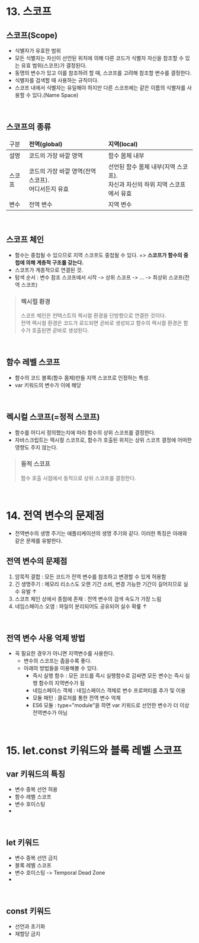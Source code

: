 # 13. 스코프

## 스코프(Scope)
- 식별자가 유효한 범위
- 모든 식별자는 자신이 선언된 위치에 의해 다른 코드가 식별자 자신을 참조할 수 있는 유효 범위(스코프)가 결정된다.
- 동명의 변수가 있고 이를 참조하려 할 때, 스코프를 고려해 참조할 변수를 결정한다.
- 식별자를 검색할 때 사용하는 규칙이다.
- 스코프 내에서 식별자는 유일해야 하지만 다른 스코프에는 같은 이름의 식별자를 사용할 수 있다.(Name Space)

<br>

## 스코프의 종류
<table>
        <thead>
            <tr>
                <td>구분</td>
              <td><b>전역(global)</b></td>
              <td><b>지역(local)</b></td>
            </tr>
        </thead>
        <tbody>
            <tr>
                <td>설명</td>
                <td>코드의 가장 바깥 영역</td>
                <td>함수 몸체 내부</td>
            </tr>
            <tr>
                <td>스코프</td>
                <td>코드의 가장 바깥 영역(전역 스코프). <br>
                어디서든지 유효</td>
                <td>선언된 함수 몸체 내부(지역 스코프). <br>
                자신과 자신의 하위 지역 스코프에서 유효</td>
            </tr>
            <tr>
                <td>변수</td>
                <td>전역 변수</td>
                <td>지역 변수</td>
            </tr>
        </tbody>
    </table>


<br>

 ## 스코프 체인
 - 함수는 중첩될 수 있으므로 지역 스코프도 중첩될 수 있다. => **스코프가 함수의 중첩에 의해 계층적 구조를 갖는다.**
 - 스코프가 계층적으로 연결된 것.
 - 탐색 순서 : 변수 참조 스코프에서 시작 -> 상위 스코프 -> ... -> 최상위 스코프(전역 스코프)

> ### 렉시컬 환경
> 스코프 체인은 컨텍스트의 렉시컬 환경을 단방향으로 연결한 것이다. <br>
> 전역 렉시컬 환경은 코드가 로드되면 곧바로 생성되고 함수의 렉시컬 환경은 함수가 호출된면 곧바로 생성된다.

<br>

## 함수 레벨 스코프
- 함수의 코드 블록(함수 몸체)만들 지역 스코프로 인정하는 특성.
- var 키워드의 변수가 이에 해당

<br>

## 렉시컬 스코프(=정적 스코프)
- 함수를 어디서 정의했는지에 따라 함수의 상위 스코프를 결정한다.
- 자바스크립트는 렉시컬 스코프로, 함수가 호출된 위치는 상위 스코프 결정에 어떠한 영향도 주지 않는다.

> ### 동적 스코프
> 함수 호출 시점에서 동적으로 상위 스코프를 결정한다.

<br>

# 14. 전역 변수의 문제점
- 전역변수의 생명 주기는 애플리케이션의 생명 주기와 같다. 이러한 특징은 아래와 같은 문제를 유발한다.


## 전역 변수의 문제점

1. 암묵적 결합 : 모든 코드가 전역 변수를 참조하고 변경할 수 있게 허용함
3. 긴 생명주기 : 메모리 리소스도 오랜 기간 소비, 변경 가능한 기간이 길어지므로 실수 유발 ↑
4. 스코프 체인 상에서 종점에 존재 : 전역 변수의 검색 속도가 가장 느림
5. 네임스페이스 오염 : 파일이 분리되어도 공유되어 실수 확륲 ↑

<br>

## 전역 변수 사용 억제 방법
- 꼭 필요한 경우가 아니면 지역변수를 사용한다.
    - 변수의 스코프는 좁을수록 좋다.
    - 아래의 방법들을 이용해볼 수 있다.
        - 즉시 실행 함수 : 모든 코드를 즉시 실행함수로 감싸면 모든 변수는 즉시 실행 함수의 지역변수가 됨
        - 네임스페이스 객체 : 네임스페이스 객체로 변수 프로퍼티를 추가 및 이용
        - 모듈 패턴 : 클로저를 통한 전역 변수 억제
        - ES6 모듈 : type="module"을 하면 var 키워드로 선언한 변수가 더 이상 전역변수가 아님

<br>

# 15. let.const 키워드와 블록 레벨 스코프
## var 키워드의 특징
- 변수 중복 선언 허용
- 함수 레벨 스코프
- 변수 호이스팅
- 
<br>

## let 키워드
- 변수 중복 선언 금지
- 블록 레벨 스코프
- 변수 호이스팅 -> Temporal Dead Zone
- 
<br>

## const 키워드
- 선언과 초기화
- 재할당 금지
